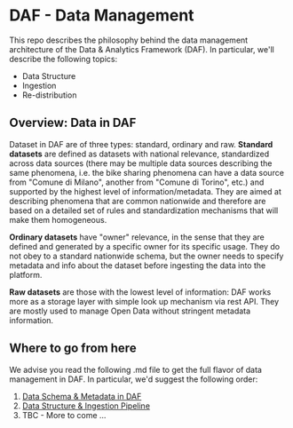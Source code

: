 # DAF - Data Management
This repo describes the philosophy behind the data management architecture of the Data & Analytics Framework (DAF). In particular, we'll describe the following topics:
- Data Structure
- Ingestion
- Re-distribution

## Overview: Data in DAF
Dataset in DAF are of three types: standard, ordinary and raw. **Standard datasets** are defined as datasets with national relevance, standardized across data sources (there may be multiple data sources describing the same phenomena, i.e. the bike sharing phenomena can have a data source from "Comune di Milano", another from "Comune di Torino", etc.) and supported by the highest level of information/metadata. They are aimed at describing phenomena that are common nationwide and therefore are based on a detailed set of rules and standardization mechanisms that will make them homogeneous.

**Ordinary datasets** have "owner" relevance, in the sense that they are defined and generated by a specific owner for its specific usage. They do not obey to a standard nationwide schema, but the owner needs to specify metadata and info about the dataset before ingesting the data into the platform.

**Raw datasets** are those with the lowest level of information: DAF works more as a storage layer with simple look up mechanism via rest API. They are mostly used to manage Open Data without stringent metadata information.

## Where to go from here
We advise you read the following .md file to get the full flavor of data management in DAF. In particular, we'd suggest the following order:
1. [Data Schema & Metadata in DAF](https://github.com/lilloraffa/daf-project/blob/master/datamgmt/metadata/dataset_metadata.md)
2. [Data Structure & Ingestion Pipeline](https://github.com/lilloraffa/daf-project/blob/master/datamgmt/operations/ingestion_dataset_add.md)
3. TBC - More to come ...
